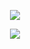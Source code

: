 <p align="center">
    <img src="https://media0.giphy.com/media/l91O1yhpuoOFdSZXeh/giphy.gif?cid=ecf05e47r40ggcg0ccdczo5olhk74pbg5twpta8qu14lywf6&rid=giphy.gif&ct=g" />
</p>

<p align="center">
    <img src="https://cdnl.iconscout.com/lottie/premium/preview-watermark/hacker-hacking-data-6103079-5073428.mp4" />
</p>

